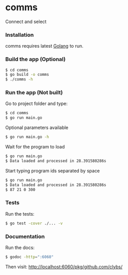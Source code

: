 # comms
Connect and select

### Installation

comms requires latest [Golang](https://golang.org/doc/install) to run.

### Build the app (Optional)

```sh
$ cd comms
$ go build -o comms
$ ./comms -h
```

### Run the app (Not built)
Go to project folder and type:

```sh
$ cd comms
$ go run main.go
```

Optional parameters available
```sh
$ go run main.go -h
```

Wait for the program to load
```sh
$ go run main.go
$ Data loaded and processed in 28.391580286s
```

Start typing program ids separated by space
```sh
$ go run main.go
$ Data loaded and processed in 28.391580286s
$ 87 21 0 300
```

### Tests
Run the tests:
```sh
$ go test -cover ./... -v
```
### Documentation
Run the docs:
```sh
$ godoc -http=":6060"
```
Then visit: [http://localhost:6060/pkg/github.com/clybs/](http://localhost:6060/pkg/github.com/clybs/)